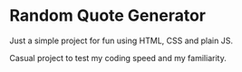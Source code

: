 # Random Quote Generator

Just a simple project for fun using HTML, CSS and plain JS.

Casual project to test my coding speed and my familiarity.